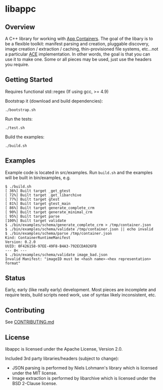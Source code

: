 # libappc

## Overview

A C++ library for working with [App Containers](https://github.com/appc/spec). The goal of the
libary is to be a flexible toolkit: manifest parsing and creation, pluggable discovery, image
creation / extraction / caching, thin-provisioned file systems, etc...not a particular
[ACE](https://github.com/appc/spec/blob/master/SPEC.md#app-container-executor) implementation. In
other words, the goal is that you can use it to make one. Some or all pieces may be used, just use
the headers you require.

## Getting Started

Requires functional std::regex (If using gcc, >= 4.9)

Bootstrap it (download and build dependencies):

`./bootstrap.sh`

Run the tests:

`./test.sh`

Build the examples:

`./build.sh`

## Examples

Example code is located in src/examples. Run `build.sh` and the examples will be built in
bin/examples, e.g.

```
$ ./build.sh
[ 36%] Built target _get_gtest
[ 72%] Built target _get_libarchive
[ 77%] Built target gtest
[ 81%] Built target gtest_main
[ 86%] Built target generate_complete_crm
[ 90%] Built target generate_minimal_crm
[ 95%] Built target parse
[100%] Built target validate
$ ./bin/examples/schema/generate_complete_crm > /tmp/container.json
$ ./bin/examples/schema/validate /tmp/container.json || echo invalid
$ ./bin/examples/schema/parse /tmp/container.json
Kind: ContainerRuntimeManifest
Version: 0.2.0
UUID: 0F426158-97EE-49F8-B4A3-792ECDA926FB
--- 8< ---
$ ./bin/examples/schema/validate image_bad.json
Invalid Manifest: "imageID must be <hash name>-<hex representation> format"
```


## Status

Early, early (like really early) development. Most pieces are incomplete and require tests, build
scripts need work, use of syntax likely inconsistent, etc.

## Contributing

See [CONTRIBUTING.md](https://github.com/cdaylward/libappc/blob/master/CONTRIBUTING.md)

## License

libappc is licensed under the Apache License, Version 2.0.

Included 3rd party libraries/headers (subject to change):

* JSON parsing is performed by Niels Lohmann's library which is licensed under the MIT license.
* Image extraction is performed by libarchive which is licensed under the BSD 2-Clause license.
